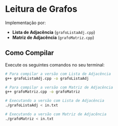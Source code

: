 # Leitura de Grafos
Implementação por:
* **Lista de Adjacência** (`grafoListaAdj.cpp`)
* **Matriz de Adjacência** (`grafoMatriz.cpp`)

## Como Compilar

Execute os seguintes comandos no seu terminal:

```bash
# Para compilar a versão com Lista de Adjacência
g++ grafoListaAdj.cpp -o grafoListaAdj

# Para compilar a versão com Matriz de Adjacência
g++ grafoMatriz.cpp -o grafoMatriz

# Executando a versão com Lista de Adjacência
./grafoListaAdj < in.txt

# Executando a versão com Matriz de Adjacência
./grafoMatriz < in.txt
